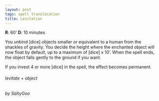 ```yaml
---
layout: post
tags: spell translocation
title: Levitation
---
```

**R**: 60’		**D**: 10 minutes

You unbind [dice] objects smaller or equivalent to a human from the shackles of gravity. You decide the height where the enchanted object will now float by default, up to a maximum of [dice] x 10’. When the spell ends, the object falls gently to the ground if you want.

If you invest 4 or more [dice] in the spell, the effect becomes permanent.

###### levitate + object
###### by SaltyGoo
